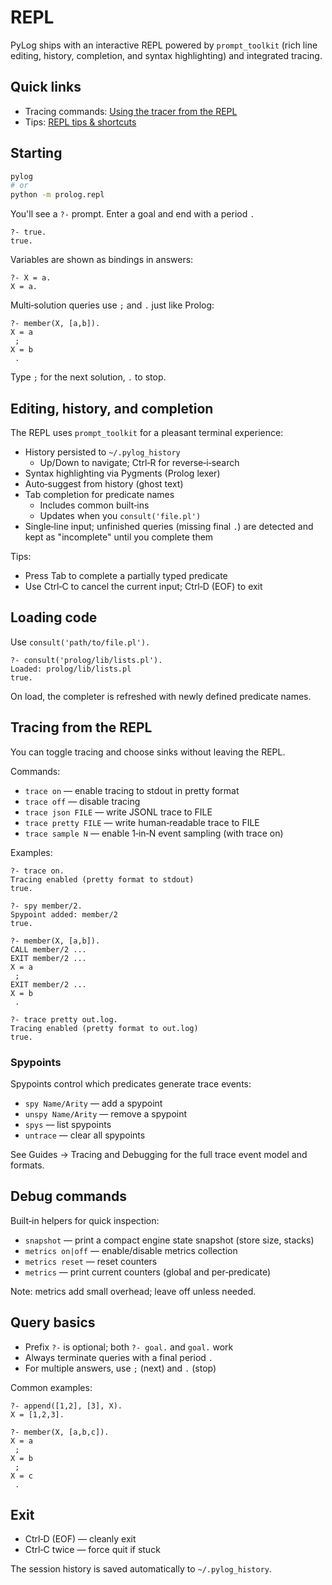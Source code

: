 # REPL

PyLog ships with an interactive REPL powered by `prompt_toolkit` (rich line
editing, history, completion, and syntax highlighting) and integrated tracing.

## Quick links

- Tracing commands: [Using the tracer from the REPL](../guides/tracing-and-debugging.md#using-the-tracer-from-the-repl)
- Tips: [REPL tips & shortcuts](../guides/repl-tips.md#tracing-from-the-repl)

## Starting

```bash
pylog
# or
python -m prolog.repl
```

You'll see a `?-` prompt. Enter a goal and end with a period `.`

```text
?- true.
true.
```

Variables are shown as bindings in answers:

```text
?- X = a.
X = a.
```

Multi‑solution queries use `;` and `.` just like Prolog:

```text
?- member(X, [a,b]).
X = a
 ;
X = b
 .
```

Type `;` for the next solution, `.` to stop.

## Editing, history, and completion

The REPL uses `prompt_toolkit` for a pleasant terminal experience:

- History persisted to `~/.pylog_history`
  - Up/Down to navigate; Ctrl‑R for reverse‑i‑search
- Syntax highlighting via Pygments (Prolog lexer)
- Auto‑suggest from history (ghost text)
- Tab completion for predicate names
  - Includes common built‑ins
  - Updates when you `consult('file.pl')`
- Single‑line input; unfinished queries (missing final `.`) are detected and kept as "incomplete" until you complete them

Tips:
- Press Tab to complete a partially typed predicate
- Use Ctrl‑C to cancel the current input; Ctrl‑D (EOF) to exit

## Loading code

Use `consult('path/to/file.pl').`

```text
?- consult('prolog/lib/lists.pl').
Loaded: prolog/lib/lists.pl
true.
```

On load, the completer is refreshed with newly defined predicate names.

## Tracing from the REPL

You can toggle tracing and choose sinks without leaving the REPL.

Commands:

- `trace on` — enable tracing to stdout in pretty format
- `trace off` — disable tracing
- `trace json FILE` — write JSONL trace to FILE
- `trace pretty FILE` — write human‑readable trace to FILE
- `trace sample N` — enable 1‑in‑N event sampling (with trace on)

Examples:

```text
?- trace on.
Tracing enabled (pretty format to stdout)
true.

?- spy member/2.
Spypoint added: member/2
true.

?- member(X, [a,b]).
CALL member/2 ...
EXIT member/2 ...
X = a
 ;
EXIT member/2 ...
X = b
 .

?- trace pretty out.log.
Tracing enabled (pretty format to out.log)
true.
```

### Spypoints

Spypoints control which predicates generate trace events:

- `spy Name/Arity` — add a spypoint
- `unspy Name/Arity` — remove a spypoint
- `spys` — list spypoints
- `untrace` — clear all spypoints

See Guides → Tracing and Debugging for the full trace event model and formats.

## Debug commands

Built‑in helpers for quick inspection:

- `snapshot` — print a compact engine state snapshot (store size, stacks)
- `metrics on|off` — enable/disable metrics collection
- `metrics reset` — reset counters
- `metrics` — print current counters (global and per‑predicate)

Note: metrics add small overhead; leave off unless needed.

## Query basics

- Prefix `?-` is optional; both `?- goal.` and `goal.` work
- Always terminate queries with a final period `.`
- For multiple answers, use `;` (next) and `.` (stop)

Common examples:

```text
?- append([1,2], [3], X).
X = [1,2,3].

?- member(X, [a,b,c]).
X = a
 ;
X = b
 ;
X = c
 .
```

## Exit

- Ctrl‑D (EOF) — cleanly exit
- Ctrl‑C twice — force quit if stuck

The session history is saved automatically to `~/.pylog_history`.
